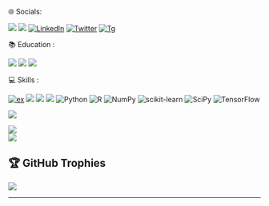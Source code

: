 🌐 Socials:

[![](https://img.shields.io/badge/UpWork-6FDA44?style=for-the-badge&logo=Upwork&logoColor=white)](https://www.upwork.com/freelancers/~013c8b0185b83bd273)
[![](https://img.shields.io/badge/Gmail-D14836?style=for-the-badge&logo=gmail&logoColor=white)](https://mail.google.com/mail/behayludereje012@gmail.com)
[![LinkedIn]( https://img.shields.io/badge/LinkedIn-0077B5?style=for-the-badge&logo=linkedin&logoColor=white )](https://www.linkedin.com/in/be-haylu1) 
[![Twitter](https://img.shields.io/badge/Twitter-1DA1F2?style=for-the-badge&logo=twitter&logoColor=white)](https://twitter.com/be_haylu) 
[![Tg](https://img.shields.io/badge/Telegram-2CA5E0?style=for-the-badge&logo=telegram&logoColor=white)](https://t.me//be_haylu)
 
📚 Education :

![](https://img.shields.io/badge/Datacamp-05192D?style=for-the-badge&logo=datacamp&logoColor=65FF8F)
![](https://img.shields.io/badge/freecodecamp-27273D?style=for-the-badge&logo=freecodecamp&logoColor=white)
![](https://img.shields.io/badge/-Sololearn-3a464b?style=for-the-badge&logo=Sololearn&logoColor=white)


💻 Skills :

[![ex](  https://img.shields.io/badge/Microsoft_Excel-217346?style=for-the-badge&logo=microsoft-excel&logoColor=white )]()
[![]( https://img.shields.io/badge/Google%20Analytics-E37400?style=for-the-badge&logo=google%20analytics&logoColor=white )]()
[![](   https://img.shields.io/badge/Tableau-E97627?style=for-the-badge&logo=Tableau&logoColor=white )]() 
![](https://img.shields.io/badge/MySQL-005C84?style=for-the-badge&logo=mysql&logoColor=white)
![Python](https://img.shields.io/badge/python-3670A0?style=for-the-badge&logo=python&logoColor=ffdd54) 
![R]( https://img.shields.io/badge/R-276DC3?style=for-the-badge&logo=r&logoColor=white )
![NumPy](https://img.shields.io/badge/numpy-%23013243.svg?style=for-the-badge&logo=numpy&logoColor=white) 
![scikit-learn](https://img.shields.io/badge/scikit--learn-%23F7931E.svg?style=for-the-badge&logo=scikit-learn&logoColor=white) 
![SciPy](https://img.shields.io/badge/SciPy-%230C55A5.svg?style=for-the-badge&logo=scipy&logoColor=%white) 
![TensorFlow](https://img.shields.io/badge/TensorFlow-%23FF6F00.svg?style=for-the-badge&logo=TensorFlow&logoColor=white)


![](https://github-readme-stats.vercel.app/api/top-langs/?username=be-haylu&theme=dark&hide_border=false&include_all_commits=true&count_private=false&layout=compact)

![](https://github-readme-stats.vercel.app/api?username=be-haylu&theme=dark&hide_border=false&include_all_commits=true&count_private=false)<br/>
![](https://github-readme-streak-stats.herokuapp.com/?user=be-haylu&theme=dark&hide_border=false)<br/>

## 🏆 GitHub Trophies
![](https://github-profile-trophy.vercel.app/?username=be-haylu&theme=radical&no-frame=false&no-bg=true&margin-w=4)

---


